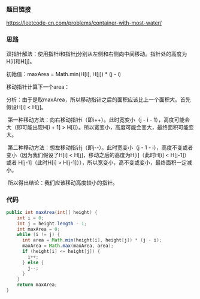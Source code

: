 ### 题目链接

https://leetcode-cn.com/problems/container-with-most-water/

### 思路

双指针解法：使用指针i和指针j分别从左侧和右侧向中间移动。指针处的高度为H[i]和H[j]。

初始值：maxArea = Math.min(H[i], H[j]) * (j - i)

移动指针计算下一个area：

​	分析：由于是取maxArea，所以移动指针之后的面积应该比上一个面积大。首先假设H[i] < H[j]。

​	第一种移动方法：向右移动指针i（即i++）。此时宽变小（j - i - 1），高度可能会大（即可能出现H[i + 1] > H[i]）。所以宽变小，高度可能会变大，最终面积可能变大。

​	第二种移动方法：想左移动指针j（即j--）。此时宽变小（j - 1 - i），高度不变或者变小（因为我们假设了H[i] < H[j]，移动之后的高度为H[i]（此时H[i] < H[j-1]） 或者 H[j-1]（此时H[i] > H[j-1]）），所以宽变小，高不变或变小，最终面积一定减小。

​	所以得出结论：我们应该移动高度较小的指针。

### 代码

```java
public int maxArea(int[] height) {
    int i = 0;
    int j = height.length - 1;
    int maxArea = 0;
    while (i != j) {
      int area = Math.min(height[i], height[j]) * (j - i);
      maxArea = Math.max(maxArea, area);
      if (height[i] <= height[j]) {
        i++;
      } else {
        j--;
      }
    }
    return maxArea;
}
```

